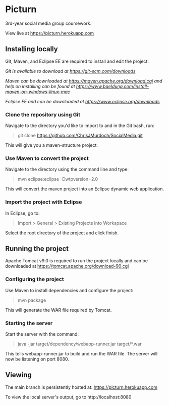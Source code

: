 
# Picturn

3rd-year social media group coursework.

View live at https://picturn.herokuapp.com

## Installing locally

Git, Maven, and Eclipse EE are required to install and edit the project.

*Git is available to download at https://git-scm.com/downloads*

*Maven can be downloaded at https://maven.apache.org/download.cgi and help on installing can be found at https://www.baeldung.com/install-maven-on-windows-linux-mac*

*Eclipse EE and can be downloaded at https://www.eclipse.org/downloads*

### Clone the repository using Git

Navigate to the directory you'd like to import to and in the Git bash, run:

> git clone https://github.com/ChrisJMurdoch/SocialMedia.git

This will give you a maven-structure project.

### Use Maven to convert the project

Navigate to the directory using the command line and type:

> mvn eclipse:eclipse -Dwtpversion=2.0

This will convert the maven project into an Eclipse dynamic web application.

### Import the project with Eclipse

In Eclipse, go to:

> Import > General > Existing Projects into Workspace

Select the root directory of the project and click finish.

## Running the project

Apache Tomcat v9.0 is required to run the project locally and can be downloaded at https://tomcat.apache.org/download-90.cgi

### Configuring the project

Use Maven to install dependencies and configure the project:

> mvn package

This will generate the WAR file required by Tomcat.

### Starting the server

Start the server with the command:

> java -jar target/dependency/webapp-runner.jar target/*.war

This tells webapp-runner.jar to build and run the WAR file.  The server will now be listening on port 8080.

## Viewing

The main branch is persistently hosted at: https://picturn.herokuapp.com

To view the local server's output, go to http://localhost:8080

